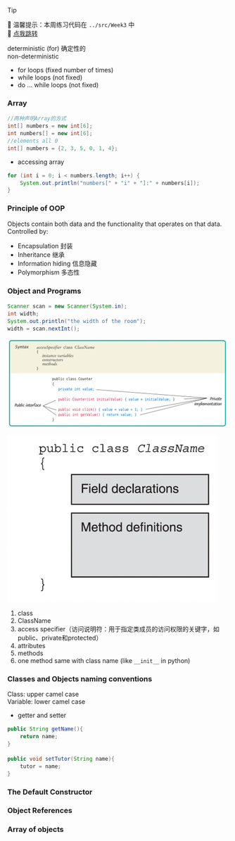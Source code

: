 > [!TIP]  
> 🔔 温馨提示：本周练习代码在 `../src/Week3` 中  
> 🔗 [点我跳转](../src/Week3)
  
deterministic (for) 确定性的  
non-deterministic  
- for loops (fixed number of times)
- while loops (not fixed)
- do ... while loops (not fixed)
### Array
```Java
//两种声明Array的方式
int[] numbers = new int[6];
int numbers[] = new int[6];
//elements all 0
int[] numbers = {2, 3, 5, 0, 1, 4};
```
- accessing array  
```Java
for (int i = 0; i < numbers.length; i++) {
    System.out.println("numbers[" + "i" + "]:" + numbers[i]);
}
```
### Principle of OOP
Objects contain both data and the functionality that operates on that data.  
Controlled by:
- Encapsulation 封装
- Inheritance 继承
- Information hiding 信息隐藏
- Polymorphism 多态性
### Object and Programs

```Java
Scanner scan = new Scanner(System.in);
int width;
System.out.println("the width of the room");
width = scan.nextInt();
```

![image](images/00dceac433364c7f8e6702c799cc2e3c_23bfcd39f262a509f63ed5150b878e9f.png)

![image](images/00dceac433364c7f8e6702c799cc2e3c_74f4a50d26c16f93378a4801a54eb169.png)

1. class
2. ClassName
3. access specifier（访问说明符：用于指定类成员的访问权限的关键字，如public、private和protected）
4. attributes
5. methods
6. one method same with class name (like `__init__` in python)

### Classes and Objects naming conventions
Class: upper camel case  
Variable: lower camel case
- getter and setter

```Java
public String getName(){
    return name;
}

public void setTutor(String name){
    tutor = name;
}
```

### The Default Constructor

### Object References

### Array of objects
